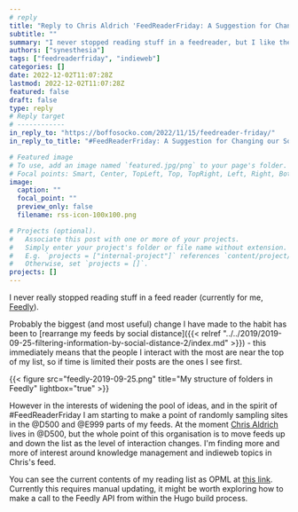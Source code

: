 ```yaml
---
# reply
title: "Reply to Chris Aldrich 'FeedReaderFriday: A Suggestion for Changing our Social Media Patterns'"
subtitle: ""
summary: "I never stopped reading stuff in a feedreader, but I like the #feedreaderfriday meme!"
authors: ["synesthesia"]
tags: ["feedreaderfriday", "indieweb"]
categories: []
date: 2022-12-02T11:07:28Z
lastmod: 2022-12-02T11:07:28Z
featured: false
draft: false
type: reply
# Reply target
# ------------
in_reply_to: "https://boffosocko.com/2022/11/15/feedreader-friday/"
in_reply_to_title: "#FeedReaderFriday: A Suggestion for Changing our Social Media Patterns"

# Featured image
# To use, add an image named `featured.jpg/png` to your page's folder.
# Focal points: Smart, Center, TopLeft, Top, TopRight, Left, Right, BottomLeft, Bottom, BottomRight.
image:
  caption: ""
  focal_point: ""
  preview_only: false
  filename: rss-icon-100x100.png

# Projects (optional).
#   Associate this post with one or more of your projects.
#   Simply enter your project's folder or file name without extension.
#   E.g. `projects = ["internal-project"]` references `content/project/deep-learning/index.md`.
#   Otherwise, set `projects = []`.
projects: []
---
```

I never really stopped reading stuff in a feed reader (currently for me, [Feedly](https://feedly.com/)).

Probably the biggest (and most useful) change I have made to the habit has been to [rearrange my feeds by social distance]({{< relref  "../../2019/2019-09-25-filtering-information-by-social-distance-2/index.md" >}}) - this immediately means that the people I interact with the most are near the top of my list, so if time is limited their posts are the ones I see first.

{{< figure src="feedly-2019-09-25.png" title="My structure of folders in Feedly" lightbox="true" >}}

However in the interests of widening the pool of ideas, and in the spirit of #FeedReaderFriday I am starting to make a point of randomly sampling sites in the @D500 and @E999 parts of my feeds. At the moment [Chris Aldrich](https://boffosocko.com/blog/) lives in @D500, but the whole point of this organisation is to move feeds up and down the list as the level of interaction changes. I'm finding more and more of interest around knowledge management and indieweb topics in Chris's feed.

You can see the current contents of my reading list as OPML at [this link](/opml/synesthesia.opml). Currently this requires manual updating, it might be worth exploring how to make a call to the Feedly API from within the Hugo build process.

